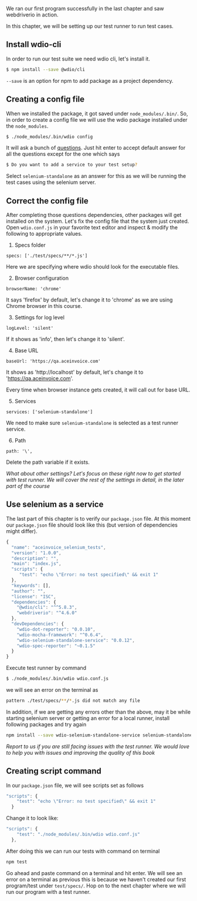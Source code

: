 We ran our first program successfully in the last chapter and saw webdriverio in action.

In this chapter, we will be setting up our test runner to run test cases. 

## Install wdio-cli

In order to run our test suite we need wdio cli, let's install it.

```bash
$ npm install --save @wdio/cli
```

`--save` is an option for npm to add package as a project dependency.


## Creating a config file

When we installed the package, it got saved under `node_modules/.bin/`. So, in order to create a config file we
will use the wdio package installed under the `node_modules`.

```bash
$ ./node_modules/.bin/wdio config
```

It will ask a bunch of [questions](https://webdriver.io/docs/clioptions.html).
Just hit enter to accept default answer for all the questions except for the one which says

```bash
$ Do you want to add a service to your test setup?
```

Select `selenium-standalone` as an answer for this as we will be running the test cases using the selenium server.

## Correct the config file

After completing those questions dependencies, other packages will get installed on the system. Let's fix the config file that the system just created.
Open `wdio.conf.js` in your favorite text editor and inspect & modify the following to appropriate values.

1. Specs folder

```msg
specs: ['./test/specs/**/*.js']
```

Here we are specifying where wdio should look for the executable files.

2. Browser configuration

```msg
browserName: 'chrome'
```

It says 'firefox' by default, let's change it to 'chrome' as we are using Chrome browser in this course.


3. Settings for log level

```msg
logLevel: 'silent'
```

If it shows as 'info', then let's change it to 'silent'.

4. Base URL

```msg
baseUrl: 'https://qa.aceinvoice.com'
```

It shows as 'http://localhost' by default, let's change it to 'https://qa.aceinvoice.com'.

Every time when browser instance gets created, it will call out for base URL.

5. Services

```msg
services: ['selenium-standalone']
```

We need to make sure `selenium-standalone` is selected as a test runner service.


6. Path

```msg
path: '\',
```

Delete the path variable if it exists.

_What about other settings? Let's focus on these right now to get started with test runner. We will cover the rest of the settings in detail, in the later part of the course_


## Use selenium as a service

The last part of this chapter is to verify our `package.json` file. At this moment our `package.json` file should look like this (but version of dependencies might differ).

```js
{
  "name": "aceinvoice_selenium_tests",
  "version": "1.0.0",
  "description": "",
  "main": "index.js",
  "scripts": {
     "test": "echo \"Error: no test specified\" && exit 1"
  },
  "keywords": [],
  "author": "",
  "license": "ISC",
  "dependencies": {
    "@wdio/cli": "^^5.8.3",
    "webdriverio": "^4.6.0"
  },
  "devDependencies": {
    "wdio-dot-reporter": "0.0.10",
    "wdio-mocha-framework": "^0.6.4",
    "wdio-selenium-standalone-service": "0.0.12",
    "wdio-spec-reporter": "~0.1.5"
  }
}

```

Execute test runner by command

```bash
$ ./node_modules/.bin/wdio wdio.conf.js
```

we will see an error on the terminal as

```bash
pattern ./test/specs/**/*.js did not match any file
```

In addition, if we are getting any errors other than the above, may it be while starting selenium server or getting an error for a local runner, install following packages and try again

```bash
npm install --save wdio-selenium-standalone-service selenium-standalone wdio-mocha-framework wdio-local-runner
```

_Report to us if you are still facing issues with the test runner. We would love to help you with issues and improving the quality of this book_

## Creating script command

In our `package.json` file, we will see scripts set as follows

```js
"scripts": {
    "test": "echo \"Error: no test specified\" && exit 1"
  }
```

Change it to look like:

```js
"scripts": {
    "test": "./node_modules/.bin/wdio wdio.conf.js"
  },
```

After doing this we can run our tests with command on terminal

```bash
npm test
```

Go ahead and paste command on a terminal and hit enter. We will see an error on a terminal as previous this is because we haven't created our first program/test under `test/specs/`. Hop on to the next chapter where we will run our program with a test runner.
